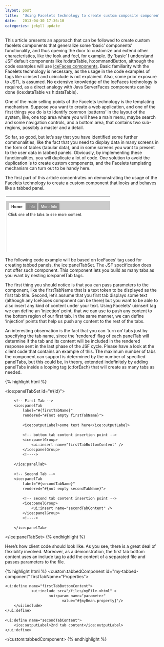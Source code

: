 ```yaml
---
layout: post
title:  "Using Facelets technology to create custom composite components (part I)"
date:   2013-04-30 17:36:10
categories: jekyll update
---
```


This article presents an approach that can be followed to create custom facelets components that generalize some ‘basic’ 
components’ functionality, and thus opening the door to customize and extend other characteristics, like the look and 
feel, for example. By ‘basic’ I understand JSF default components like h:dataTable, h:commandButton, although the code 
examples will use [IceFaces components](http://component-showcase.icesoft.org/component-showcase). Basic familiarity 
with the Facelets technology is necessary, as the usage in the code examples of tags like ui:insert and ui:include is not 
explained. Also, some prior exposure to JSTL is assumed. No extensive knowledge of the IceFaces technology is required, 
as a direct analogy with Java ServerFaces components can be done (ice:dataTable vs h:dataTable).

One of the main selling points of the Facelets technology is the templating mechanism. Suppose you want to create a web 
application, and one of the first things you do is to identify common ‘patterns’ in the layout of the system, like, one 
top area where you will have a main menu, maybe search and some navigation controls, and a bottom area, that contains 
two sub-regions, possibly a master and a detail.

So far, so good, but let’s say that you have identified some further commonalities, like the fact that you need to 
display data in many screens in the form of tables (tabular data), and in some screens you want to present to the user 
data in tabbed panels. Obviously, by implementing these functionalities, you will duplicate a lot of code. One solution 
to avoid the duplication is to create custom components, and the Facelets templating mechanism can turn out to be handy 
here.

The first part of this article concentrates on demonstrating the usage of the Facelets technology to create a custom 
component that looks and behaves like a tabbed panel. 

![picture with tabbed panel](/assets/facelets_pic_2.png)

The following code example will be based on IceFaces’ tag used for creating tabbed panels, the ice:panelTabSet. The JSF 
specification does not offer such component. This component lets you build as many tabs as you want by nesting 
ice:panelTab tags. 

The first thing you should notice is that you can pass parameters to the component, like the 
firstTabName that is a text token to be displayed as the first tab title. Second, let’s assume that you first tab 
displays some text (although any IceFaces component can be there) but you want to be able to also insert any kind of 
content under your text. Using Facelets’ ui:insert tag we can define an ‘injection’ point, that we can use to push any 
content to the bottom region of our first tab. In the same manner, we can define ‘injection’ points that help us push 
any content to the rest of the tabs. 

An interesting observation is the fact that you can ‘turn on’ tabs just by specifying the tab name, since the ‘rendered’ 
flag of each panelTab will determine if the tab and its content will be included in the rendered response sent in the 
last phase of the JSF cycle. Please have a look at the client code that contains an example of this. The maximum number 
of tabs the component can support is determined by the number of specified panelTabs, but this could be, in theory, 
extended indefinitely by adding panelTabs inside a looping tag (c:forEach) that will create as many tabs as needed.

{% highlight html %}
<!-- 
this content goes into a file named tabbedComponent.xhtml, 
ui:composition wrapping tag omitted 
-->
<ice:panelTabSet id="#{id}">

		<!-- First Tab -->
		<ice:panelTab
			label="#{firstTabName}"
			rendered="#{not empty firstTabName}">

			<ice:outputLabel>some text here</ice:outputLabel>

			<!-- bottom tab content insertion point -->
			<ice:panelGroup>
				<ui:insert name="firstTabBottomContent" />
			</ice:panelGroup>
			<!---->

		</ice:panelTab>

		<!-- Second Tab -->
		<ice:panelTab
			label="#{secondTabName}"
			rendered="#{not empty secondTabName}">

			<!-- second tab content insertion point -->
			<ice:panelGroup>
				<ui:insert name="secondTabContent" />
			</ice:panelGroup>
			<!---->

		</ice:panelTab>

</ice:panelTabSet>
{% endhighlight %}

Here’s how client code should look like. As you see, there is a great deal of flexibility involved. Moreover, as a 
demonstration, the first tab bottom content uses an include tag to add the content of a separated file and passes 
parameters to the file.

{% highlight html %}
<custom:tabbedComponent
    id="my-tabbed-component"
    firstTabName="Properties">
 
    <ui:define name="firstTabBottomContent">
                <ui:include src="/files/myFile.xhtml" >
                        <ui:param name="parameter"    
                              value="#{myBean.property}"/>
        </ui:include> 
    </ui:define>
 
    <ui:define name="secondTabContent">
        <ice:outputLabel>2nd tab content</ice:outputLabel>
    </ui:define>
 
</custom:tabbedComponent>
{% endhighlight %}